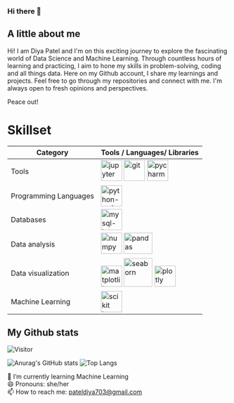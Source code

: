  ### Hi there 👋

## A little about me
Hi! I am Diya Patel and I'm on this exciting journey to explore the fascinating world of Data Science and Machine Learning. Through countless hours of learning and practicing, I aim to hone my skills in problem-solving, coding and all things data. Here on my Github account, I share my learnings and projects. Feel free to go through my repositories and connect with me. I'm always open to fresh opinions and perspectives.

Peace out!

# Skillset
| Category              | Tools / Languages/ Libraries                          |
|-----------------------|------------------------------------------------------|
| Tools                 |<img width="48" height="48" src="https://img.icons8.com/fluency/48/jupyter.png" alt="jupyter"/> <img width="48" height="48" src="https://img.icons8.com/color/48/git.png" alt="git"/>  <img width="48" height="48" src="https://img.icons8.com/color/48/pycharm.png" alt="pycharm"/> | 
| Programming Languages | <img width="48" height="48" src="https://img.icons8.com/color/48/python--v1.png" alt="python--v1"/> |
| Databases             | <img width="48" height="48" src="https://img.icons8.com/color/48/mysql-logo.png" alt="mysql-logo"/>|                                                | Web Framework         | <img width="50" height="50" src="https://img.icons8.com/ios-filled/50/flask.png" alt="flask"/>   | 
| Data analysis         | <img width="48" height="48" src="https://img.icons8.com/color/48/numpy.png" alt="numpy"/>  <img width="65" height="48" src="https://th.bing.com/th/id/OIP.fhwbYSylPh_7Wb8_QnLosQHaDA?pid=ImgDet&rs=1" alt="pandas"/> |
| Data visualization    |  <img width="48" height="48" src="https://numfocus.org/wp-content/uploads/2016/07/Matplotlib_Logo_191209.png" alt="matplotlib"/> <img width="65" height="65" src="https://th.bing.com/th/id/R.ba712d613753a957833a21e5088cafaf?rik=0HT2pXb7djEbrA&pid=ImgRaw&r=0" alt="seaborn"/> <img width="48" height="48" src="https://s3-ap-south-1.amazonaws.com/av-blog-media/wp-content/uploads/2017/01/04015019/plotly_logo.png" alt="plotly"/>|
| Machine Learning      |   <img width="48" height="48" src="https://e7.pngegg.com/pngimages/905/45/png-clipart-scikit-learn-python-scikit-logo-brand-learning-text-computer.png" alt="scikit learn"/> |


## My Github stats

![Visitor](https://visitor-badge.laobi.icu/badge?page_id=diapatel.diapatel)

![Anurag's GitHub stats](https://github-readme-stats.vercel.app/api?username=diapatel&theme=github_dark_dimmed&show_icons=true)   ![Top Langs](https://github-readme-stats.vercel.app/api/top-langs/?username=diapatel&layout=compact)

🌱 I’m currently learning Machine Learning<Br>
😄 Pronouns: she/her<br>
📫 How to reach me: pateldiya703@gmail.com
<!--
**diapatel/diapatel** is a ✨ _special_ ✨ repository because its `README.md` (this file) appears on your GitHub profile.
-- -- 
-- [Github stats](https://github-readme-stats.vercel.app/api/top-langs/?username=diapatel&theme=github_dark_dimmed&show_icons=true)



Here are some ideas to get you started:

- 🔭 I’m currently working on ...
- 
- 👯 I’m looking to collaborate on ...
- 🤔 I’m looking for help with ...
- 💬 Ask me about ...


- ⚡ Fun fact: ...
-->
